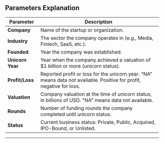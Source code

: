 ## Parameters Explanation

| **Parameter**  | **Description**                                                                                                                                                                      |
|----------------|--------------------------------------------------------------------------------------------------------------------------------------------------------------------------------------|
| **Company**    | Name of the startup or organization.                                                                                                                                                  |
| **Industry**   | The sector the company operates in (e.g., Media, Fintech, SaaS, etc.).                                                                                                               |
| **Founded**    | Year the company was established.                                                                                                                                                     |
| **Unicorn Year** | Year when the company achieved a valuation of $1 billion or more (unicorn status).                                                                                                  |
| **Profit/Loss** | Reported profit or loss for the unicorn year. "NA" means data not available. Positive for profit, negative for loss.                                                                 |
| **Valuation**  | Company valuation at the time of unicorn status, in billions of USD. "NA" means data not available.                                                                                  |
| **Rounds**     | Number of funding rounds the company completed until unicorn status.                                                                                                                |
| **Status**     | Current business status: Private, Public, Acquired, IPO-Bound, or Unlisted.                                                                                                         |
---
